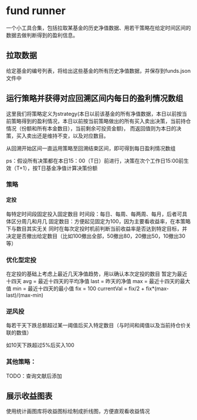 # fund runner
一个小工具合集，包括拉取某基金的历史净值数据、用若干策略在给定时间区间的数据去做判断得到的盈利信息。

## 拉取数据
给定基金的编号列表，将给出这些基金的所有历史净值数据，并保存到funds.json文件中

## 运行策略并获得对应回溯区间内每日的盈利情况数组
这里我们将策略定义为strategy(本日以前该基金的所有净值数据，本日以前按当前策略得到的盈利情况，本日以前按当前策略做出的所有买入卖出决策，当前持仓情况（份额和所有本金数目），当前剩余可投资金额)，
而返回值则为本日的决策，买入卖出还是维持不变，以及对应数目。

从回溯开始区间一直运用策略至回溯结束区间，即可得到每日盈利情况数组

ps：假设所有决策都在本日15：00（T日）前进行，决策在次个工作日15:00前生效（T+1），按T日基金净值计算决策份额

### 策略
#### 定投
每特定时间段固定投入固定数目
时间段：每日、每周、每两周、每月，后者可具体区分周几和月几
固定数目：方便起见固定为100，因为主要看收益率，在本策略下与数目其实无关
同时在每次定投时机前判断当前收益率是否达到特定目标，并决定是否撤出给定数目（比如100撤出全部，50撤出80，20撤出50，10撤出30等）

### 优化型定投
在定投的基础上考虑上最近几天净值趋势，用以确认本次定投的数目
暂定为最近十四天
avg = 最近十四天的平均净值
last = 昨天的净值
max = 最近十四天的最大值
min = 最近十四天的最小值
fix = 100
currentVal = fix/2 + fix*(max-last)/(max-min)

### 逆风投
每若干天下跌总额超过某一阈值后买入特定数目（与时间和阈值以及当前持仓价关联的数值）

如10天下跌超过5%后买入100

### 其他策略：
TODO：查询文献后添加

## 展示收益图表
使用统计画图库将收益图标绘制成折线图，方便直观看收益情况